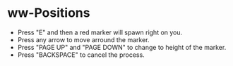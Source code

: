 # ww-Positions
- Press "E" and then a red marker will spawn right on you. 
- Press any arrow to move arround the marker. 
- Press "PAGE UP" and "PAGE DOWN" to change to height of the marker.
- Press "BACKSPACE" to cancel the process.
